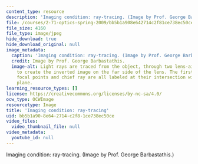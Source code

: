 ```yaml
---
content_type: resource
description: 'Imaging condition: ray-tracing. (Image by Prof. George Barbastathis.)'
file: /courses/2-71-optics-spring-2009/bb5b1a908e642714c2f81ce738ec50ce_2-71s09-th.jpg
file_size: 4160
file_type: image/jpeg
hide_download: true
hide_download_original: null
image_metadata:
  caption: 'Imaging condition: ray-tracing. (Image by Prof. George Barbastathis.)'
  credit: Image by Prof. George Barbastathis.
  image-alt: Light rays are traced from the object, through two lens-air interfaces,
    to create the inverted image on the far side of the lens. The first and second
    focal points and chief ray are all labeled at their intersection with the ground
    plane.
learning_resource_types: []
license: https://creativecommons.org/licenses/by-nc-sa/4.0/
ocw_type: OCWImage
resourcetype: Image
title: 'Imaging condition: ray-tracing'
uid: bb5b1a90-8e64-2714-c2f8-1ce738ec50ce
video_files:
  video_thumbnail_file: null
video_metadata:
  youtube_id: null
---
```

Imaging condition: ray-tracing. (Image by Prof. George Barbastathis.)